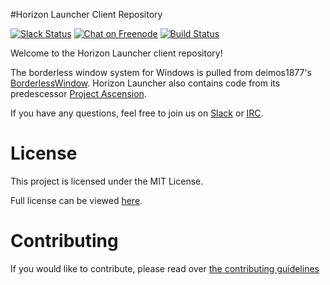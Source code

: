 #Horizon Launcher Client Repository

[![Slack Status](http://horizonlauncher-slack.herokuapp.com/badge.svg)](http://slack.launchhorizon.com)
[![Chat on Freenode](https://img.shields.io/badge/chat-on%20freenode-blue.svg?style=flat)](https://kiwiirc.com/client/chat.freenode.net/#horizonlauncher)
[![Build Status](http://builds.thomasross.io/badge?builder=linuxbuild)](http://builds.thomasross.io)

Welcome to the Horizon Launcher client repository!

The borderless window system for Windows is pulled from deimos1877's [BorderlessWindow](http://github.com/deimos1877/BorderlessWindow). Horizon Launcher also contains code from its predescessor [Project Ascension](https://github.com/Proj-Ascension).

If you have any questions, feel free to join us on [Slack](http://slack.launchhorizon.com) or [IRC](https://kiwiirc.com/client/chat.freenode.net/#horizonlauncher).

# License
This project is licensed under the MIT License.

Full license can be viewed [here](LICENSE).

# Contributing
If you would like to contribute, please read over [the contributing guidelines](CONTRIBUTING.md)
